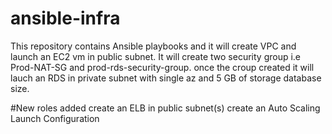 # ansible-infra
This repository contains Ansible playbooks and it will create 
VPC and launch an EC2 vm in public subnet.
It will create two security group i.e Prod-NAT-SG and prod-rds-security-group. once the croup created it will
lauch an RDS in private subnet with single az and 5 GB of storage database size.

#New roles added
create an ELB in public subnet(s) 
create an Auto Scaling Launch Configuration 

 
